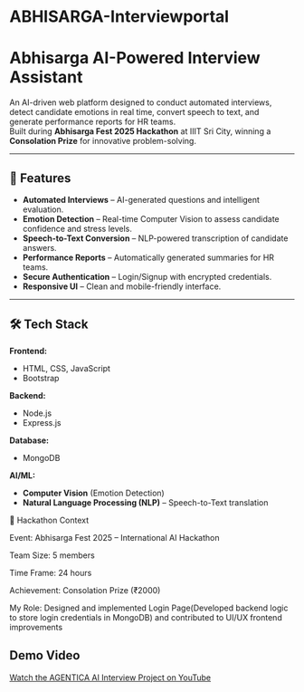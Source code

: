 # ABHISARGA-Interviewportal
# Abhisarga AI-Powered Interview Assistant

An AI-driven web platform designed to conduct automated interviews, detect candidate emotions in real time, convert speech to text, and generate performance reports for HR teams.  
Built during **Abhisarga Fest 2025 Hackathon** at IIIT Sri City, winning a **Consolation Prize** for innovative problem-solving.

---

## 🚀 Features

- **Automated Interviews** – AI-generated questions and intelligent evaluation.
- **Emotion Detection** – Real-time Computer Vision to assess candidate confidence and stress levels.
- **Speech-to-Text Conversion** – NLP-powered transcription of candidate answers.
- **Performance Reports** – Automatically generated summaries for HR teams.
- **Secure Authentication** – Login/Signup with encrypted credentials.
- **Responsive UI** – Clean and mobile-friendly interface.

---

## 🛠 Tech Stack

**Frontend:**
- HTML, CSS, JavaScript
- Bootstrap

**Backend:**
- Node.js
- Express.js

**Database:**
- MongoDB

**AI/ML:**
- **Computer Vision** (Emotion Detection)
- **Natural Language Processing (NLP)** – Speech-to-Text translation

🎯 Hackathon Context

Event: Abhisarga Fest 2025 – International AI Hackathon

Team Size: 5 members

Time Frame: 24 hours

Achievement: Consolation Prize (₹2000)

My Role: Designed and implemented Login Page(Developed backend logic to store login credentials in MongoDB) and contributed to UI/UX frontend improvements


##  Demo Video
[Watch the AGENTICA AI Interview Project on YouTube](https://youtu.be/i8FxvnJZvok)


